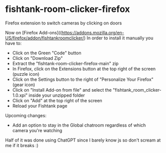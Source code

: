 # fishtank-room-clicker-firefox
Firefox extension to switch cameras by clicking on doors

Now on [Firefox Add-ons]((https://addons.mozilla.org/en-US/firefox/addon/fishtankroomclicker/)
In order to install it manually you have to:
- Click on the Green "Code" button
- Click on "Download Zip"
- Extract the "fishtank-room-clicker-firefox-main" zip
- In Firefox, click on the Extensions button at the top right of the screen (puzzle icon)
- Click on the Settings button to the right of "Personalize Your Firefox" (gear icon)
- Click on "Install Add-on from file" and select the "fishtank_room_clicker-1.0.xpi" inside your unzipped folder
- Click on "Add" at the top right of the screen
- Reload your Fishtank page
  
Upcoming changes:
- Add an option to stay in the Global chatroom regardless of which camera you're watching

Half of it was done using ChatGPT since I barely know js so don't scream at me if it breaks :)
